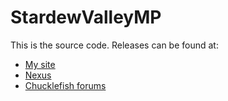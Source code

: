 # StardewValleyMP
This is the source code. Releases can be found at:
* [My site](http://spacechase0.com/mods/stardew-valley/makeshift-multiplayer/)
* [Nexus](http://www.nexusmods.com/stardewvalley/mods/501/)
* [Chucklefish forums](http://community.playstarbound.com/threads/makeshift-multiplayer.119076/)
